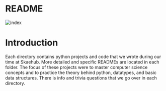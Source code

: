 # README

![index](https://user-images.githubusercontent.com/35099243/123341302-6bf42c00-d556-11eb-8d2e-67dcb030361b.png)

# Introduction


Each directory contains python projects and code that we wrote during our time at Skaehub. More detailed and specific READMEs are located in each folder. The focus of these projects were to master computer science concepts and to practice the theory behind python, datatypes, and basic data structures. There is info and trivia questions that we go over in each directory.
